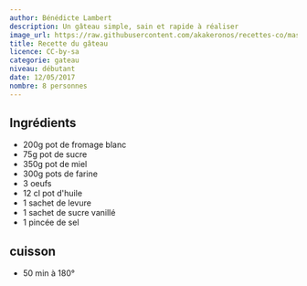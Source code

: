 ```yaml
---
author: Bénédicte Lambert
description: Un gâteau simple, sain et rapide à réaliser
image_url: https://raw.githubusercontent.com/akakeronos/recettes-co/master/images/matcha_azuki-4-sur-1.jpg
title: Recette du gâteau
licence: CC-by-sa
categorie: gateau
niveau: débutant
date: 12/05/2017
nombre: 8 personnes
---
```


## Ingrédients

* 200g pot de fromage blanc
* 75g pot de sucre
* 350g pot de miel
* 300g pots de farine
* 3 oeufs
* 12 cl pot d'huile
* 1 sachet de levure
* 1 sachet de sucre vanillé
* 1 pincée de sel

## cuisson
* 50 min à 180°
